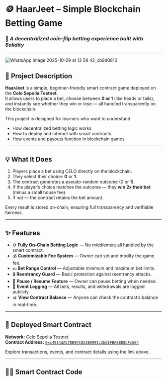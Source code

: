 # 🪙 HaarJeet – Simple Blockchain Betting Game  

### 🎰 *A decentralized coin-flip betting experience built with Solidity*  

---
![WhatsApp Image 2025-10-29 at 13 58 42_cb9d0810](https://github.com/user-attachments/assets/2a856d99-8ed2-4ce2-9ce7-b9d49412bee5)

## 📖 Project Description  

**HaarJeet** is a simple, beginner-friendly smart contract game deployed on the **Celo Sepolia Testnet**.  
It allows users to place a bet, choose between **0 or 1** (like heads or tails), and instantly see whether they win or lose — all handled transparently on the blockchain.  

This project is designed for learners who want to understand:  
- How decentralized betting logic works  
- How to deploy and interact with smart contracts  
- How events and payouts function in blockchain games  

---

## 💡 What It Does  

1. Players place a bet using CELO directly on the blockchain.  
2. They select their choice: **0** or **1**.  
3. The contract generates a pseudo-random outcome (0 or 1).  
4. If the player’s choice matches the outcome — they **win 2x their bet** (minus a small house fee).  
5. If not — the contract retains the bet amount.  

Every result is stored on-chain, ensuring full transparency and verifiable fairness.  

---

## ✨ Features  

- ⚙️ **Fully On-Chain Betting Logic** — No middlemen; all handled by the smart contract.  
- 💰 **Customizable Fee System** — Owner can set and modify the game fee.  
- 💵 **Bet Range Control** — Adjustable minimum and maximum bet limits.  
- 🔒 **Reentrancy Guard** — Basic protection against reentrancy attacks.  
- 🚫 **Pause / Resume Feature** — Owner can pause betting when needed.  
- 🧾 **Event Logging** — All bets, results, and withdrawals are logged publicly.  
- 📊 **View Contract Balance** — Anyone can check the contract’s balance in real-time.  

---

## 🔗 Deployed Smart Contract  

**Network:** Celo Sepolia Testnet  
**Contract Address:** [`0xc4914dA57DB9F1023B0991c2b61FBA8BD8bFc584`](https://celo-sepolia.blockscout.com/address/0xc4914dA57DB9F1023B0991c2b61FBA8BD8bFc584)  

Explore transactions, events, and contract details using the link above.  

---

## 🧑‍💻 Smart Contract Code  

```solidity

